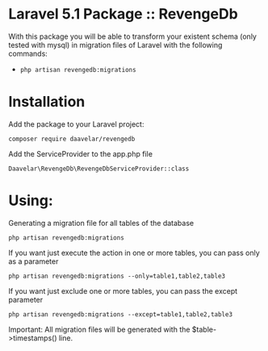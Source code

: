 # Laravel 5.1 Package :: RevengeDb

With this package you will be able to transform your existent schema (only tested with mysql) in migration files of Laravel
with the following commands:

- `php artisan revengedb:migrations`

# Installation

Add the package to your Laravel project:

    composer require daavelar/revengedb

Add the ServiceProvider to the app.php file

    Daavelar\RevengeDb\RevengeDbServiceProvider::class
    
# Using: 

Generating a migration file for all tables of the database
    
    php artisan revengedb:migrations
    
If you want just execute the action in one or more tables, you can pass only as a parameter
    
    php artisan revengedb:migrations --only=table1,table2,table3

If you want just exclude one or more tables, you can pass the except parameter
    
    php artisan revengedb:migrations --except=table1,table2,table3
    
Important: 
All migration files will be generated with the $table->timestamps() line.

